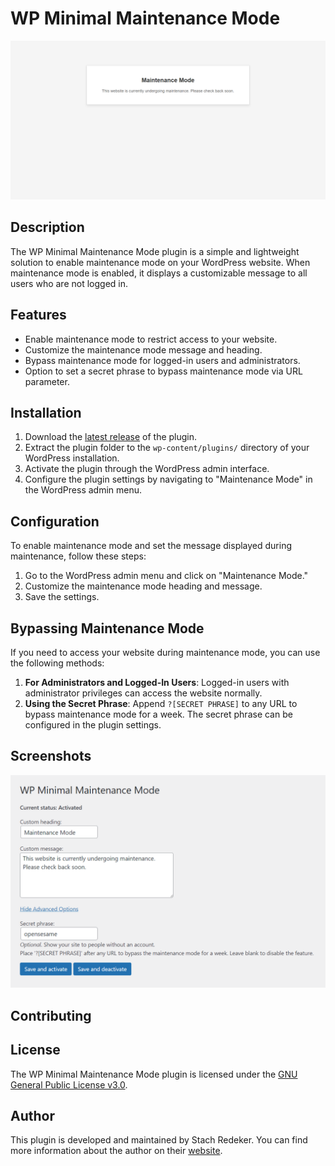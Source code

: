 # WP Minimal Maintenance Mode

![Maintenance Mode Screenshot](/images/activated.png)

## Description

The WP Minimal Maintenance Mode plugin is a simple and lightweight solution to enable maintenance mode on your WordPress website. When maintenance mode is enabled, it displays a customizable message to all users who are not logged in.

## Features

- Enable maintenance mode to restrict access to your website.
- Customize the maintenance mode message and heading.
- Bypass maintenance mode for logged-in users and administrators.
- Option to set a secret phrase to bypass maintenance mode via URL parameter.

## Installation

1. Download the [latest release](https://github.com/StachRedeker/WP-Minimal-Maintenance-Mode/releases) of the plugin.
2. Extract the plugin folder to the `wp-content/plugins/` directory of your WordPress installation.
3. Activate the plugin through the WordPress admin interface.
4. Configure the plugin settings by navigating to "Maintenance Mode" in the WordPress admin menu.

## Configuration

To enable maintenance mode and set the message displayed during maintenance, follow these steps:

1. Go to the WordPress admin menu and click on "Maintenance Mode."
2. Customize the maintenance mode heading and message.
3. Save the settings.

## Bypassing Maintenance Mode

If you need to access your website during maintenance mode, you can use the following methods:

1. **For Administrators and Logged-In Users**: Logged-in users with administrator privileges can access the website normally.
2. **Using the Secret Phrase**: Append `?[SECRET PHRASE]` to any URL to bypass maintenance mode for a week. The secret phrase can be configured in the plugin settings.

## Screenshots

![Settings Page](/images/settings.png)

## Contributing



## License

The WP Minimal Maintenance Mode plugin is licensed under the [GNU General Public License v3.0](https://www.gnu.org/licenses/gpl-3.0.html).

## Author

This plugin is developed and maintained by Stach Redeker. You can find more information about the author on their [website](https://www.stachredeker.nl).
